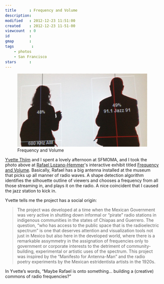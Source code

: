 ```yaml
---
title      : Frequency and Volume 
description: 
modified   : 2012-12-23 11:51:00
created    : 2012-12-23 11-51-00
viewcount  : 0
id         : 
gmap       : 
tags        :
    - photos
    - San Francisco
stars      : 
---
```


<figure>
    <img src="img/freq-and-volume.jpg">
    <figcaption>Frequency and Volume</figcaption>
</figure>

[Yvette Thijm](https://witness.org/portfolio_page/yvette-alberdingk-thijm/) and I spent a lovely afternoon at SFMOMA, and I took the photo above at [Rafael Lozano-Hemmer](http://www.lozano-hemmer.com)'s interactive exhibit titled [Frequency and Volume](http://www.sfmoma.org/exhib_events/exhibitions/459). Basically, Rafael has a big antenna installed at the museum that picks up all manner of radio waves. A shape detection algorithm identifies the silhouette outline of viewers and chooses a frequency from all those streaming in, and plays it on the radio. A nice coincident that I caused the jazz station to kick in.

Yvette tells me the project has a social origin: 

> The project was developed at a time when the Mexican Government was very active in shutting down informal or “pirate” radio stations in indigenous communities in the states of Chiapas and Guerrero. The question, “who has access to the public space that is the radioelectric spectrum” is one that deserves attention and visualization tools not just in Mexico but also here in the developed world, where there is a remarkable assymmetry in the assignation of frequencies only to government or corporate interests to the detriment of community-building, experimental or artistic uses of the spectrum. This project was inspired by the “Manifesto for Antenna-Man” and the radio poetry experiments by the Mexican estridentista artists in the 1920s.

In Yvette’s words, “Maybe Rafael is onto something… building a (creative) commons of radio frequencies?”
